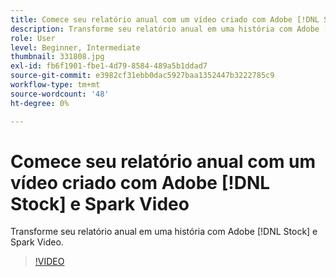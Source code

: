 ```yaml
---
title: Comece seu relatório anual com um vídeo criado com Adobe [!DNL Stock] e Spark Video
description: Transforme seu relatório anual em uma história com Adobe [!DNL Stock] e Spark Video
role: User
level: Beginner, Intermediate
thumbnail: 331808.jpg
exl-id: fb6f1901-fbe1-4d79-8584-489a5b1ddad7
source-git-commit: e3982cf31ebb0dac5927baa1352447b3222785c9
workflow-type: tm+mt
source-wordcount: '48'
ht-degree: 0%

---
```


# Comece seu relatório anual com um vídeo criado com Adobe [!DNL Stock] e Spark Video

Transforme seu relatório anual em uma história com Adobe [!DNL Stock] e Spark Video.

>[!VIDEO](https://video.tv.adobe.com/v/331808?hidetitle=true)
